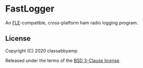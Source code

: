 # FastLogger

An [FLE](https://df3cb.com/fle/)-compatible, cross-platform ham radio logging program.


## License

Copyright (C) 2020 classabbyamp

Released under the terms of the [BSD 3-Clause license](LICENSE).
